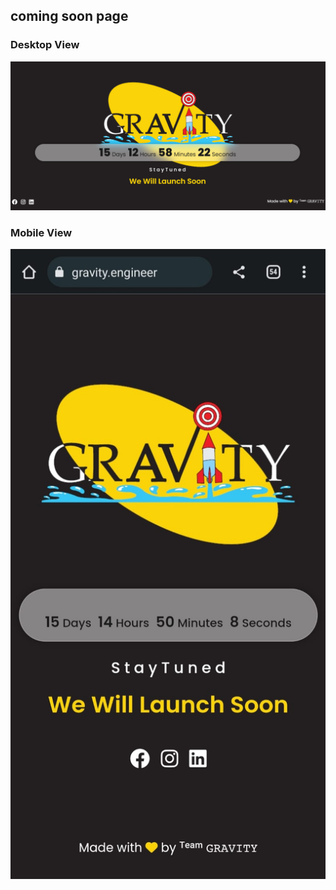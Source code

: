 ## coming soon page ##

### Desktop View ###
<img src="./Readme/Screenshot 2023-02-15 023916.png" alt="Alt text" title="Desktop View">

### Mobile View ###
<img src="/Readme/WhatsApp Image 2023-02-15 at 00.55.05.jpg" alt="Alt text" title="Mobile View">